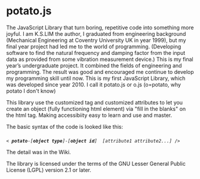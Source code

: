 # potato.js
The JavaScript Library that turn boring, repetitive code into something more joyful.
I am K.S.LIM the author, 
I graduated from engineering background (Mechanical Engineering at Coventry University UK in year 1999), but my final year project had led me to the world of programming. (Developing software to find the natural frequency and damping factor from the input data as provided from some vibration measurement device.) This is my final year’s undergraduate project. It combined the fields of engineering and programming. 
The result was good and encouraged me continue to develop my programming skill until now.
This is my first JavaScript Library, which was developed since year 2010. I call it potato.js or o.js (o=potato, why potato I don't know)

This library use the customized tag and customized attributes to let you
 create an object (fully functioning html element) via "fill in the blanks" on the html tag.
 Making accessibiity easy to learn and use and master. 

The basic syntax of the code is looked like this:
<PRE style="margin-top:-5px">
<CODE class="language-javascript">
< <I><b>potato</b></I>-<I>[<b>object type</b>]</I>-<I>[<b>object id</b>]</I>  <I>[attribute1 attribute2...]</I> /></CODE>
</PRE>

The detail was in the Wiki.

The library is licensed under the terms of the GNU Lesser General Public License (LGPL) version 2.1 or later.

